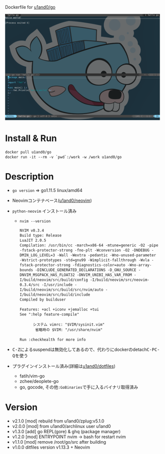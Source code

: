 Dockerfile for [u1and0/go](http://hub.docker.com/r/u1and0/go)

![screen](https://raw.githubusercontent.com/u1and0/docker_vim-go/screenshot/Screenshot%20from%202019-01-27%2020-42-18.png)


# Install & Run

```
docker pull u1and0/go
docker run -it --rm -v `pwd`:/work -w /work u1and0/go
```


# Description
* `go version` => go1.11.5 linux/amd64
* Neovimコンテナベース([u1and0/neovim](http://hub.docker.com/r/u1and0/archlinux))
* `python-neovim` インストール済み
  * `nvim --version`

    ```
    NVIM v0.3.4
    Build type: Release
    LuaJIT 2.0.5
    Compilation: /usr/bin/cc -march=x86-64 -mtune=generic -O2 -pipe -fstack-protector-strong -fno-plt -Wconversion -O2 -DNDEBUG -DMIN_LOG_LEVEL=3 -Wall -Wextra -pedantic -Wno-unused-parameter -Wstrict-prototypes -std=gnu99 -Wimplicit-fallthrough -Wvla -fstack-protector-strong -fdiagnostics-color=auto -Wno-array-bounds -DINCLUDE_GENERATED_DECLARATIONS -D_GNU_SOURCE -DNVIM_MSGPACK_HAS_FLOAT32 -DNVIM_UNIBI_HAS_VAR_FROM -I/build/neovim/src/build/config -I/build/neovim/src/neovim-0.3.4/src -I/usr/include -I/build/neovim/src/build/src/nvim/auto -I/build/neovim/src/build/include
    Compiled by builduser

    Features: +acl +iconv +jemalloc +tui
    See ":help feature-compile"

          システム vimrc: "$VIM/sysinit.vim"
           省略時の $VIM: "/usr/share/nvim"

    Run :checkhealth for more info
    ```

* <kbd>C-Z</kbd>によるsuspendは無効化してあるので、代わりにdockerのdetach<kbd>C-P</kbd><kbd>C-Q</kbd>を使う
* プラグインインストール済み(詳細は[u1and0/dotfiles](https://github.com/u1and0/dotfiles/tree/master/.config/dein))
    * fatih/vim-go
    * zchee/deoplete-go
    * go, gocode, その他`:GoBinaries`で手に入るバイナリ取得済み


# Version
* v2.1.0          [mod] rebuild from u1and0/zplug:v5.1.0
* v2.0.0          [mod] from u1and0/archlinux user u1and0
* v1.3.0          [add] go REPL(gore) & ghq (package manager)
* v1.2.0          [mod] ENTRYPOINT nvim -> bash for restart nvim
* v1.1.0          [mod] remove /root/go/src after building
* v1.0.0          ditfiles version v1.13.3 + Neovim

